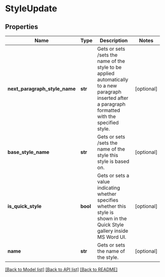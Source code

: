# StyleUpdate

## Properties
Name | Type | Description | Notes
------------ | ------------- | ------------- | -------------
**next_paragraph_style_name** | **str** | Gets or sets /sets the name of the style to be applied automatically to a new paragraph inserted after a paragraph formatted with the specified style. | [optional] 
**base_style_name** | **str** | Gets or sets /sets the name of the style this style is based on. | [optional] 
**is_quick_style** | **bool** | Gets or sets a value indicating whether specifies whether this style is shown in the Quick Style gallery inside MS Word UI. | [optional] 
**name** | **str** | Gets or sets the name of the style. | [optional] 

[[Back to Model list]](../README.md#documentation-for-models) [[Back to API list]](../README.md#documentation-for-api-endpoints) [[Back to README]](../README.md)

